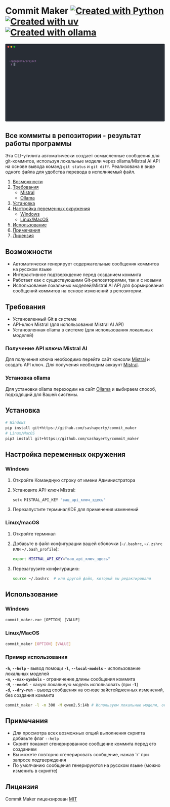 # Commit Maker [![Created with Python](https://img.shields.io/badge/Created_with-Python-blue)](https://www.python.org/) [![Created with uv](https://img.shields.io/badge/Created_with-uv-purple)](https://docs.astral.sh/uv/) [![Created with ollama](https://img.shields.io/badge/Created_with-ollama-white)](https://ollama.com/)

![Демонстрация](./commit_maker.svg)

## Все коммиты в репозитории - результат работы программы

Эта CLI-утилита автоматически создает осмысленные сообщения для git-коммитов, используя локальные модели через ollama/Mistral AI API на основе вывода команд `git status` и `git diff`. Реализована в виде одного файла для удобства перевода в исполняемый файл.

1. [Возможности](#возможности)
2. [Требования](#требования)
   - [Mistral](#получение-api-ключа-mistral-ai)
   - [Ollama](#установка-ollama)
3. [Установка](#установка)
4. [Настройка переменных окружения](#настройка-переменных-окружения)
   - [Windows](#windows)
   - [Linux/MacOS](#linuxmacos)
5. [Использование](#использование)
6. [Примечания](#примечания)
7. [Лицензия](#лицензия)

## Возможности

- Автоматически генерирует содержательные сообщения коммитов на русском языке
- Интерактивное подтверждение перед созданием коммита
- Работает как с существующими Git-репозиториями, так и с новыми
- Использование локальных моделей/Mistral AI API для формирования сообщений коммитов на основе изменений в репозитории.

## Требования

- Установленный Git в системе
- API-ключ Mistral (для использования Mistral AI API)
- Установленная ollama в системе (для использования локальных моделей)

### Получение API ключа Mistral AI

Для получения ключа необходимо перейти сайт консоли [Mistral](https://console.mistral.ai/api-keys) и создать API ключ. Для получения необходим аккаунт [Mistral](https://auth.mistral.ai/ui/login).

### Установка ollama

Для установки ollama переходим на сайт [Ollama](https://ollama.com/download) и выбираем способ, подходящий для Вашей системы.

## Установка

```bash
# Windows
pip install git+https://github.com/sashayerty/commit_maker
# Linux/MacOS
pip3 install git+https://github.com/sashayerty/commit_maker
```

## Настройка переменных окружения

### Windows

1. Откройте Командную строку от имени Администратора
2. Установите API-ключ Mistral:

   ```cmd
   setx MISTRAL_API_KEY "ваш_api_ключ_здесь"
   ```

3. Перезапустите терминал/IDE для применения изменений

### Linux/macOS

1. Откройте терминал
2. Добавьте в файл конфигурации вашей оболочки (`~/.bashrc`, `~/.zshrc` или `~/.bash_profile`):

   ```bash
   export MISTRAL_API_KEY="ваш_api_ключ_здесь"
   ```

3. Перезагрузите конфигурацию:

   ```bash
   source ~/.bashrc  # или другой файл, который вы редактировали
   ```

## Использование

### Windows

   ```cmd
   commit_maker.exe [OPTION] [VALUE]
   ```

### Linux/MacOS

   ```bash
   commit_maker [OPTION] [VALUE]
   ```

### Пример использования

**`-h`**, **`--help`** - вывод помощи
**`-l`**, **`--local-models`** - использование локальных моделей  
**`-m`**, **`--max-symbols`** - ограничение длины сообщения коммита  
**`-M`**, **`--model`** - какую локальную модель использовать (при **`-l`**)  
**`-d`**, **`--dry-run`** - вывод сообщения на основе зайстейдженных изменений, без создания коммита  

   ```bash
   commit_maker -l -m 300 -M qwen2.5:14b # Используем локальные модели, ограничение длины сообщения коммита 300 символов, используем qwen2.5:14b
   ```

## Примечания

- Для просмотра всех возможных опций выполнения скрипта добавьте флаг `--help`
- Скрипт покажет сгенерированное сообщение коммита перед его созданием
- Вы можете повторно сгенерировать сообщение, нажав 'r' при запросе подтверждения
- По умолчанию сообщения генерируются на русском языке (можно изменить в скрипте)

## Лицензия

Commit Maker лицензирован [MIT](LICENSE)
